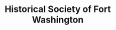 ---
layout: repo
title: "Historical Society of Fort Washington"
id: 13985
permalink: repos/13985/
---